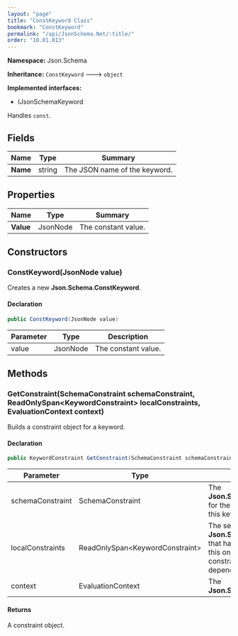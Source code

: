 ```yaml
---
layout: "page"
title: "ConstKeyword Class"
bookmark: "ConstKeyword"
permalink: "/api/JsonSchema.Net/:title/"
order: "10.01.013"
---
```

**Namespace:** Json.Schema

**Inheritance:**
`ConstKeyword`
 🡒 
`object`

**Implemented interfaces:**

- IJsonSchemaKeyword

Handles `const`.

## Fields

| Name | Type | Summary |
|---|---|---|
| **Name** | string | The JSON name of the keyword. |

## Properties

| Name | Type | Summary |
|---|---|---|
| **Value** | JsonNode | The constant value. |

## Constructors

### ConstKeyword(JsonNode value)

Creates a new **Json.Schema.ConstKeyword**.

#### Declaration

```c#
public ConstKeyword(JsonNode value)
```

| Parameter | Type | Description |
|---|---|---|
| value | JsonNode | The constant value. |


## Methods

### GetConstraint(SchemaConstraint schemaConstraint, ReadOnlySpan\<KeywordConstraint\> localConstraints, EvaluationContext context)

Builds a constraint object for a keyword.

#### Declaration

```c#
public KeywordConstraint GetConstraint(SchemaConstraint schemaConstraint, ReadOnlySpan<KeywordConstraint> localConstraints, EvaluationContext context)
```

| Parameter | Type | Description |
|---|---|---|
| schemaConstraint | SchemaConstraint | The **Json.Schema.SchemaConstraint** for the schema object that houses this keyword. |
| localConstraints | ReadOnlySpan\<KeywordConstraint\> | The set of other **Json.Schema.KeywordConstraint**s that have been processed prior to this one.     Will contain the constraints for keyword dependencies. |
| context | EvaluationContext | The **Json.Schema.EvaluationContext**. |


#### Returns

A constraint object.

